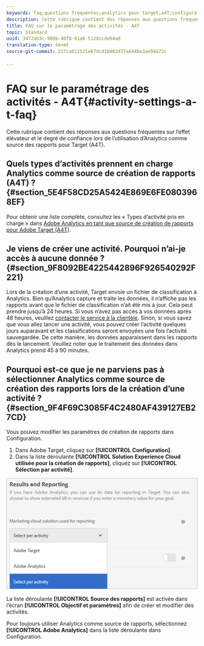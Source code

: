 ```yaml
---
keywords: faq;questions fréquentes;analytics pour target;a4T;configuration des activités
description: Cette rubrique contient des réponses aux questions fréquentes sur l’effet élévateur et le degré de confiance lors de l’utilisation d’Analytics comme source des rapports pour Target (A4T).
title: FAQ sur le paramétrage des activités - A4T
topic: Standard
uuid: 3472ab3c-908b-40f8-81a6-512dccde64a6
translation-type: tm+mt
source-git-commit: 217ca811521e67dcd1b063d77a644ba3ae94a72c

---
```



# FAQ sur le paramétrage des activités - A4T{#activity-settings-a-t-faq}

Cette rubrique contient des réponses aux questions fréquentes sur l’effet élévateur et le degré de confiance lors de l’utilisation d’Analytics comme source des rapports pour Target (A4T).

## Quels types d’activités prennent en charge Analytics comme source de création de rapports (A4T) ?{#section_5E4F58CD25A5424E869E6FE0803968EF}

Pour obtenir une liste complète, consultez les « Types d’activité pris en charge » dans [Adobe Analytics en tant que source de création de rapports pour Adobe Target (A4T)](../../../c-integrating-target-with-mac/a4t/a4t.md#concept_7540C8C04259434AB6EE33B09F47A1DE).

## Je viens de créer une activité. Pourquoi n’ai-je accès à aucune donnée ? {#section_9F8092BE4225442896F926540292F221}

Lors de la création d’une activité, Target envoie un fichier de classification à Analytics. Bien qu’Analytics capture et traite les données, il n’affiche pas les rapports avant que le fichier de classification n’ait été mis à jour. Cela peut prendre jusqu’à 24 heures. Si vous n’avez pas accès à vos données après 48 heures, veuillez [contacter le service à la clientèle](/help/cmp-resources-and-contact-information.md#reference_ACA3391A00EF467B87930A450050077C). Sinon, si vous savez que vous allez lancer une activité, vous pouvez créer l’activité quelques jours auparavant et les classifications seront envoyées une fois l’activité sauvegardée. De cette manière, les données apparaissent dans les rapports dès le lancement. Veuillez noter que le traitement des données dans Analytics prend 45 à 90 minutes.

## Pourquoi est-ce que je ne parviens pas à sélectionner Analytics comme source de création des rapports lors de la création d’une activité ? {#section_9F4F69C3085F4C2480AF439127EB27CD}

Vous pouvez modifier les paramètres de création de rapports dans Configuration.

1. Dans Adobe Target, cliquez sur **[!UICONTROL Configuration]**.
1. Dans la liste déroulante **[!UICONTROL Solution Experience Cloud utilisée pour la création de rapports]**, cliquez sur **[!UICONTROL Sélection par activité]**.

![](assets/select-per-activity.png)

La liste déroulante **[!UICONTROL Source des rapports]** est activée dans l’écran **[!UICONTROL Objectif et paramètres]** afin de créer et modifier des activités.

Pour toujours utiliser Analytics comme source de rapports, sélectionnez **[!UICONTROL Adobe Analytics]** dans la liste déroulante dans Configuration.
